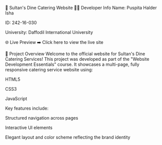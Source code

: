 🌟 Sultan's Dine Catering Website
👨‍💻 Developer Info
Name: Puspita Halder Isha

ID: 242-16-030

University: Daffodil International University

🌐 Live Preview
➡️ Click here to view the live site

📜 Project Overview
Welcome to the official website for Sultan's Dine Catering Services!
This project was developed as part of the "Website Development Essentials" course.
It showcases a multi-page, fully responsive catering service website using:

HTML5

CSS3

JavaScript

Key features include:

Structured navigation across pages

Interactive UI elements

Elegant layout and color scheme reflecting the brand identity

